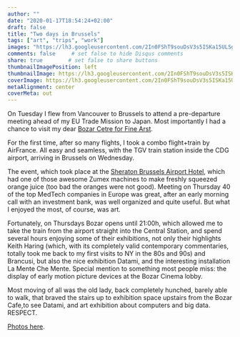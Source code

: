 ```yaml
---
author: ""
date: "2020-01-17T18:54:24+02:00"
draft: false
title: "Two days in Brussels"
tags: ["art", "trips", "work"]
images: "https://lh3.googleusercontent.com/2In0FShT9souDsV3s5ISKa15ULSgpOWhY1XhL2SQS4LS2DwnwIM8l7RyJfza4JLYvHgggjNH-oVF3MZOel4rbNh44HrhwjziaCfVFZ_312yCFmr7LxJxZbhCrGNPr6KR3F3LGme3SBo=w1920-h1080"
comments: false     # set false to hide Disqus comments
share: true        # set false to share buttons
thumbnailImagePosition: left
thumbnailImage: https://lh3.googleusercontent.com/2In0FShT9souDsV3s5ISKa15ULSgpOWhY1XhL2SQS4LS2DwnwIM8l7RyJfza4JLYvHgggjNH-oVF3MZOel4rbNh44HrhwjziaCfVFZ_312yCFmr7LxJxZbhCrGNPr6KR3F3LGme3SBo=w1920-h1080
coverImage: https://lh3.googleusercontent.com/2In0FShT9souDsV3s5ISKa15ULSgpOWhY1XhL2SQS4LS2DwnwIM8l7RyJfza4JLYvHgggjNH-oVF3MZOel4rbNh44HrhwjziaCfVFZ_312yCFmr7LxJxZbhCrGNPr6KR3F3LGme3SBo=w1920-h1080
metaAlignment: center
coverMeta: out
---
```


On Tuesday I flew from Vancouver to Brussels to attend a pre-departure meeting ahead of my EU Trade Mission to Japan. Most importantly I had a chance to visit my dear [Bozar Cetre for Fine Arst](https://www.bozar.be/en).

<!--more-->

For the first time, after so many flights, I took a combo flight+train by AirFrance. All easy and seamless, with the TGV train station inside the CDG airport, arriving in Brussels on Wednesday.

The event, which took place at the [Sheraton Brussels Airport Hotel](https://www.marriott.com/hotels/travel/brusi-sheraton-brussels-airport-hotel/), which had one of those awesome Zumex machines to make freshly squeezed orange juice (too bad the oranges were not good). Meeting on Thursday 40 of the top MedTech companies in Europe was great, after an early morning call with an investment bank, was well organized and quite useful. But what I enjoyed the most, of course, was art.

Fortunately, on Thursdays Bozar opens until 21:00h, which allowed me to take the train from the airport straight into the Central Station, and spend several hours enjoying some of their exhibitions, not only their highlights Keith Haring (which, with its completely valid contemporary commentaries, totally took me back to my first visits to NY in the 80s and 90s) and Brancusi, but also the nice exhibition Datami, and the interesting installation La Mente Che Mente. Special mention to something most people miss: the display of early motion picture devices at the Bozar Cinema lobby.

Most moving of all was the old lady, back completely hunched, barely able to walk, that braved the stairs up to exhibition space upstairs from the Bozar Cafe,to see Datami, and art exhibition about computers and big data. RESPECT.

[Photos here](https://photos.app.goo.gl/9rswMAcwE6K7yizq9).

<script src="https://cdn.jsdelivr.net/npm/publicalbum@latest/embed-ui.min.js" async></script>
<div class="pa-gallery-player-widget" style="width:100%; height:480px; display:none;"
  data-link="https://photos.app.goo.gl/9rswMAcwE6K7yizq9"
  data-title="66 new photos by Jorge Cortell">
  <object data="https://lh3.googleusercontent.com/M-J7OuPK_deYWj58JPt-uoxO_1wn09fKIfcH8CD8dG4HdCU4YbIvC3zC48fZ74nOC6N2AkpU2oSeKilKw13Rg3f230m7FXrlGmzbtCzQfvZQv-UW2KKSRGH9Bxo_YdL5u3Dr46lnm4A=w1920-h1080"></object>
  <object data="https://lh3.googleusercontent.com/oan7nI_qvBm7FVmk6pPqjbP1nD-gNkKa19bqOZjK9ZDan905NXDS4GS1WfHTtx3AUShVkg96fHXclHaC7sJQThfQqe28hUVJ0iXBwkKcDyoC0dntyqmwrzopZEgiPdYDhDAjX_AfAEw=w1920-h1080"></object>
  <object data="https://lh3.googleusercontent.com/f5sGX6zIWmwhpzCE7dDWFFtyTDKEOCseqTEhccvNZqbVOQICnm4C0Y1OaJK2_bS3li3K3u1cL5Xd16xWkJYR14KydRymXWNcfWQMofIh9K2QnswjApZmVerORt_M8ZHA3Y-XyuvhKzE=w1920-h1080"></object>
  <object data="https://lh3.googleusercontent.com/o_LSklLKDS5Bedm0LMLhdTx4pVG9mbpOWu55JFY11X6HLxpCr7Gt0odEqmHGttbf22JdEYxetcr0JZ26Kqyp-P4VIT1hoC2W8oD1Mvy7b7CdpFbjr36v_lzTeye5jdiw-DnBQ59irzE=w1920-h1080"></object>
  <object data="https://lh3.googleusercontent.com/gWecZm_z4uFOZHg9u0Bs3CKSm9as1kZDzV6ZY9Lj0FKknPhsMHm6mZQG12TTD9OIAvDGF9XxnrML2I93TH02Xyzo_LH2YCdDjqmvJhP8BODarjkB5qhUzk78Ftew9NFuetCLXhDjQfw=w1920-h1080"></object>
  <object data="https://lh3.googleusercontent.com/DhADzSlyGJGXFKP3JBYVkqqVYy1mLSht7RR2sQxx4EAEFnVwxDk4WxzghqM1-TaWqzcxrONZpJgqFoZl5boxUCKTe7t6XjTN_2WPnZBfAVN8055eyoXTkr-_bU2lpAEUVD9DoMN3pbM=w1920-h1080"></object>
  <object data="https://lh3.googleusercontent.com/NQtsRpi8tNmfUwzyZ7PpIe8LVMaqEQy-_DetIdZ3pGzsBvxwgz0o3y6w95SRowaFFJzHq46AYPIrrpQYhjDU94ehTO5W7vOu6oX_vGQNMDo6UHQHJyTfFEYfC4rhBmr3-fZCt309x8Y=w1920-h1080"></object>
  <object data="https://lh3.googleusercontent.com/Z2CJHuv4P2-57UXMBdR4pmqRyqyEEiUJgA07XmaXMuGGA-UbTUWkbuCrL0tXqbH_2CD1n9yQYe4wJVrXoMerMo-epCPzAgGcrkOT02AKYFWtP2pYjHBz-Zn_P7zPAn5r74e6MgX034U=w1920-h1080"></object>
  <object data="https://lh3.googleusercontent.com/Frv_5K1fcYZ-yjSK1gyqafWxQRE8u2vtpJ-KjnLEi9Dz_169jiU2fKJjzW-cKbAZp1o3s38L3Ent4NMfm3mCCDiT0o02V21EPIgCdk1qxd37ULNo3UW7P0puoJPaxruDdHdn6FNWO_A=w1920-h1080"></object>
  <object data="https://lh3.googleusercontent.com/lCWfytKzfYgCDR7-M_8nyYxNztl681VYIKHcCiyUwZAYgoNo8iQi6YmWwu0FfsNpHRpmkkum_yEUrLNEZ60OvYquXyctQTxOJtoUH-8dWu7JPkxUOLOjAFwBdUaBp8lN0D_e1EYqdAA=w1920-h1080"></object>
  <object data="https://lh3.googleusercontent.com/MYwfRV5SsJoEuqDHEmDYnh1JES3LbHhE0jJa_w9ydNViGQKJ8c4Wy4CYzdu1dDCJEttuoTyYWj7hrMjgLnRVBO3KO4iyUiB2r20ZBUCxdrgvnk6RNrFK1f7oDuDQXH0J25rQYhRPbS8=w1920-h1080"></object>
  <object data="https://lh3.googleusercontent.com/Dq08DUWkLD0HfpruWI8uInPRSIvP_5w1rg2q0TT_3rloXo4qeAMO3uB2p-yz7KI0FcJn7B803OXcfq4l4QBMJh2RpWQOHH-FRbgdX3Mo_L3wvpons8PqVoqZaxaBcrbbOCcUez4_Iys=w1920-h1080"></object>
  <object data="https://lh3.googleusercontent.com/vQ667_BbutO0P4RN0LUAJHIwle6eY6FYfLR31AnfLUe4_GsHaiRIO-1nLPULkPd7PSKLaKn_X_kpwxljXlySaNVpVt5u4kkWw-t7T1RXSyy3hcKpnL7FogwkslXaPD8wX3R2xS3pWyE=w1920-h1080"></object>
  <object data="https://lh3.googleusercontent.com/N7y2fSIwZ4bd0lKYRJWA5MdzB_XP8JAn9bdYf5DCTTk5EhY50Y2RjgvD44ZXDn_SrWJ5JHL6treW1Wj9FZcqYnWG-rDVgwPlW39v3JDXm_xvPJ1Z8NoxYFA6_AjGJ_xdlmDsf5FKQHA=w1920-h1080"></object>
  <object data="https://lh3.googleusercontent.com/cQqQBiahJv5l6kUaEZuQLoULzL1HMSysezIG2JxW6JlTo1h8766DqmQpwh9RAksTMmStA8RW1gpiPrcj-QUIx2HZDulV0N12gKamyqR2zwJYUzeou3LmnOP9DzFRMaN1rKBEl6_ctI8=w1920-h1080"></object>
  <object data="https://lh3.googleusercontent.com/KmVNUyMZhfcjxK0B-qO9Ef6BdyvrInyrpNcCy5_1QKy4CHPLsvjOm8774o2dpoLQOGC7Ckvu7XE6nK2m-DtkKcnToa1dJ2-o93r2gfyg4OhTVOiShAnIsdRTMIw1qGBjeZeQzNcV9xo=w1920-h1080"></object>
  <object data="https://lh3.googleusercontent.com/LWiMebRnMN2ng-lThSVhj2kn4RenaaXZ1pLyYmrKJ6bJ1F1T8ZAXvI_9xWXgLbIEiiFOISRt7Skr4yKjI6tjsO01pUaDB7R8KYSqdGRMPlZaGKWTjkfm6qSL0LnpUYGi5qwWLQTaESw=w1920-h1080"></object>
  <object data="https://lh3.googleusercontent.com/5pKWz7j9iTAPKZgrAVtUuP913cAcDRxiiHYbAMAe0HBXYcCrd1IC-k8_UcEKAz4nN9hb8EgcIgj5AfNqmwqXS155tEoJUTGJfg6RUs4HP1fyWxvnz1A633xriYcHfFCmVeUAA-4vfw4=w1920-h1080"></object>
  <object data="https://lh3.googleusercontent.com/ySw1KFDmMHbydNZgdAFQfs1pJukAZUcBA7BZAyDpNsKCwkxxh7MrHr11VGAxZM5OL3ajK0OA5JQml9moPQ2bVcNSQVPPP8JgwJH7buqJUeeFiL2y467giB_fQz113ezBPFupuQBLOlM=w1920-h1080"></object>
  <object data="https://lh3.googleusercontent.com/w3InZ3SueYHD1BA-CYl1gZ6K6VZ5K1bO7Wv056Cim8nhlJISnXmeggYPiCTXnZ-j0J5PgNk3wGZHguD5Q_NPZxR7n64uagAZi5nIk63wgcSTOcuKgUT4oSQv72jQB-FAZIjHD3Ks8hA=w1920-h1080"></object>
  <object data="https://lh3.googleusercontent.com/SaiYBK8hNJk-bBASW2y7zWbfwMsC6pVjwxlvKkh7WULxTzcjrhYLZUUsIxg8MY47F2hnJKe0dNMbcWcydWf4r5zR5yKjxxvw5Ww3WbaOAR9OZPlI_DAJ9sWyoGsjbSls8AP_vLQDSQE=w1920-h1080"></object>
  <object data="https://lh3.googleusercontent.com/vVppd8a3103GZgPiaiI8sVGNWvMucV07TJQp7DYu7cKvbp959xz3JATR-etHOxXKVGSBbnYEEvZmHnP420VAPmeB_Gjh622PTjnrQzjsSi54oCDn-AfR-dlHSj5Ic4FmIsZyt5uNGl4=w1920-h1080"></object>
  <object data="https://lh3.googleusercontent.com/OtaklPRUP3o2g_hdEdcvifF4yaNs_25JmzX4zd2xgKX9E8fSPEwHyYH6J9_WK8DL6TuoQwIiEpOVrD2ttpSs7ndxK9WDIIiPsOn-PAvVuarztpfBXZxqOCPGGCLv7RDGndp75dR7gAk=w1920-h1080"></object>
  <object data="https://lh3.googleusercontent.com/YDlYd5nu08hqsiiyNqmZJGheiPIP4FE3eQ1gk1iIigtKv3zID2tlEBtXBOoJMb8EPA2IRPAwi9aUwR5OvN7UD58uCpi8FnNEHuqBYABzZWFDPPIDSyc-uAamdMGwjPXc9BxtyaM6jqQ=w1920-h1080"></object>
  <object data="https://lh3.googleusercontent.com/5Q3cSD2Lpzk5aJGMKDkt1R5ahNW3rvWJpVh5J-pS0BWuvzX31hC3RH8e64val_TD1krNHVB-umNGkOaTCY5Oh0eC9GDHGRhLlDCdD7s37GO4QGRsd2P3sZ3Exc4AbkFtD0tMmf9etBc=w1920-h1080"></object>
  <object data="https://lh3.googleusercontent.com/BY5IBPm_uo4x_lp1_yiWcleS5QPYf0QsVYSqcKgBE2foQRDjhkkq62cqAvBBFnB6yUJIG3J9DIkc7J0pU1Pv6W-AL5Dee7tcmYygbuXlMji_ITaSF6bAAI-0a1Fcxkl5JIzSNzQ3bKc=w1920-h1080"></object>
  <object data="https://lh3.googleusercontent.com/z81ijhOyiLa7OkYbFhzSI7DWPUZbKdjdD1gvr9jzswkwwOckUr42rc7sKu5udd9jtNZgv6NuG0SAuXd9e7aeNz47nwkbN4QyR5KY1I2_eS1amlQvhjpyCRJrw9qqQDI7tazpjE-FxP0=w1920-h1080"></object>
  <object data="https://lh3.googleusercontent.com/HV-0rFI-nC0qyYFUnH5JTTiorALk9gGoQzm-0Z1GY_bJ5ONDtKVI4VQp4xE2-9P3TZ0wKDDWXQkvMgoEGq4r1J1yw8tA2vtn02ob6nmIu_nZ9Zc7XE0F0XOd3duAYXMzi31qKfbcBqw=w1920-h1080"></object>
  <object data="https://lh3.googleusercontent.com/EAQ3GUaBIxpZfUYSBuJBIOy4JixQzB-wSvVOd93OGm_gC2ydsUCI7xidv8lXrTz02vQc7JFARbwWaiSyr-343QQ4N6LVspWCws20ZImw_oOMzW7GV7Gmu8HyzTMJWDUsG9pFwRKfkS0=w1920-h1080"></object>
  <object data="https://lh3.googleusercontent.com/wDPju4ZMEalp8CJ_iiH3iHwMdLqckvuRqS1Et1K1XztQVG7GhhmyU8bMPLCV2711YcOrB0UX8cKqB_hMuDouGtcfm9K2CEBx9OxLgaOZLdKr7nNd9_vUIsT76662spC6xrBk3PObUJw=w1920-h1080"></object>
  <object data="https://lh3.googleusercontent.com/FRaItDkhxEUBVwKicVA2UQGvUKo2ylEqF5mnjjhlGPFLCpJXJc58vV_fa4kKkZmSC9MQdF0zQYwH9vASt5exjkbsK9QHSbqmTc18NwvufjaM4xTFmmW4MuBaVofFjES51lGOiCeRZvU=w1920-h1080"></object>
  <object data="https://lh3.googleusercontent.com/YlYMGUm70erNdkYeAa1iQE2ergU5WwVhyPSTIkHRT5yoqIH50rtVOj1OHDfN05kVBmYHRxfYZTH9Ph5IGV25a3tD1xnL9yHUrz3oldIWkFTC-hjvc9ZwnY2vvilY7Q4vk77jPE_gk0A=w1920-h1080"></object>
  <object data="https://lh3.googleusercontent.com/jdJQ6YW2eyPDtZVm1P7TVAsjXXImSQHQhYQvD0rUMSmUqZbZqg8USBYkRBax2bzveqsR5ZRQ9ukHtgGr2o4ShJjtPJo83z4RUHFnX3eumhpUWI-s9OfoyC2ZsOvavNVSJ7zZcid3rZU=w1920-h1080"></object>
  <object data="https://lh3.googleusercontent.com/QxLkgWUwtKNwQiOm3wIFSJnnRrwPZHP0cGV-eHvX24ju475yhV46NzYheb5btkQDcCStGX1mNG2q19r9Q_PaugysJMdvfix71ARc78LdW0_gUCU89QRKaYaKbR5yFMJgarKuEpQeR7Q=w1920-h1080"></object>
  <object data="https://lh3.googleusercontent.com/--Tok8NKSEdkWPJDMR7QBeaHavSPq2JYMDbIYwsFzQqgQijM9KZVpvXN3Yqyxd1yTmxfo8ks30C5RrTugtYSHbwjTHE4B6uKVTjo0V0sb7v6SrsqFdqqS0j_aQhOIuAHFdZLkEjlVnk=w1920-h1080"></object>
  <object data="https://lh3.googleusercontent.com/Y3FzTy5QtQM7W5hsWdIF1CHgRwFdYHEjA7IpLSpiFAGirYaFgCPIyHf99tFHX3B5i0h6yLneucy-__MRHTS-Ax8x3uwCHGYpjcrVciRRGRaKMJM2hQbhtq-MwIjvq0NTlFpkYQWb-7M=w1920-h1080"></object>
  <object data="https://lh3.googleusercontent.com/ygt9E5KmjUV1KcEkwCgZiMM_qs7C46Bv2yVbRKztdPCau2LzdPmYya__yPWZGsZ25ue5ddLKAVqzT3tXQIaTuk4hWUrDxHwiZvCN7SK5uv-bPxmVaCv2BtEf_7gjun6_CwLprT2Qn5Y=w1920-h1080"></object>
  <object data="https://lh3.googleusercontent.com/vK-A_c9pHfzlel0nL3_fwjh24otNuVkbKwXPUClRtZiOvLknZfBqdGrdDBdaDJZKEbkb0G084AWhZTQQQIGA5qMo9dVBRUaQFEcXAxCA44L_lFZ3f-68H78r5OaeGfkz3QI-xM6Uzq4=w1920-h1080"></object>
  <object data="https://lh3.googleusercontent.com/U7b6O33Aty0A5gi71ZL_SB8mzAuLfl9-tJTLkHYAKMLjVkrpNTTlnkpFFr1H-TeNrjrAvYafLud-qI6TgT7KNRlG2UXBGpxAKYDRhdXHHSeEdD5821Guj8jv1F1SMTO2Zz_JYR_JZAM=w1920-h1080"></object>
  <object data="https://lh3.googleusercontent.com/TIW_Fluu6xD_rHkwPPft2FPTW0_5fX0OJF0JLG7jJ0uGBPXzEo9163FWAmeStZ1AnfMbPYHquhV9mih5M2Wp21Vbi5VgQo7Q3jqMvQj5dkrYOYq6GJ9JRBC6UJB6UZdH1GbE11xEZe8=w1920-h1080"></object>
  <object data="https://lh3.googleusercontent.com/y2Xhh04Ah-ljC59vViuMUUM7O5BptJm23sJJVG6pDwVxWtAKJbexc5FSLwqU1gPsfukHZxypFfCtFd-mqQV6ckEKGAlVyPCTEzTvpK86chjDdQHpiB229dokAkwMFXvD2pzH_CX0gro=w1920-h1080"></object>
  <object data="https://lh3.googleusercontent.com/9DL51VGygHnYRzByhr4dvO6LY3DGTOor-SOCV7c34LpzBfV5SHO8Sxydf5KlFwNqCFmHNDDJ6Wnn9wrVpMlqaxJdVjQEPlDvGxiw5hhTnLTARbC_nEelOQN0QOr-EsA_40gR66jaJLI=w1920-h1080"></object>
  <object data="https://lh3.googleusercontent.com/ZxbyX3jHV9unzOfORm3Y6kcs0jVxJqT4mLPgDYnHgCaYlVxmNsDLooKl2XbeWTSIC8Rf4tPnxW-zArTy3b8sQG4ZO_TqN4C6lt33dO4iHsgyPjgxoeGJm6LVEPvtsGxTzF3rz9wgAdw=w1920-h1080"></object>
  <object data="https://lh3.googleusercontent.com/07Sz9MTsb-asCUEVLtDuWvVJQ6dwaFs4Eczogo9Bae5gqOlHijOpK1xpVa_6x1Nu0f5_33FZ5ISWd_bHiPoJeECpe2ZiaCGht1klpXCVBwK9dQmK7bj_tKef89JgLsx89uOuYkniM2g=w1920-h1080"></object>
  <object data="https://lh3.googleusercontent.com/DFntW56ISlaapQ8A6GoNXTo65XqVNaizresn5ozhlne-6qtm1LJimKOtzfR1MPorHim3hWY7lbPyvW0Ga07xswo7FLn5KqdHkptIQz_gdD0eE7a5Yaan40ZFFQ9N5gOG0dhNOvcbUMs=w1920-h1080"></object>
  <object data="https://lh3.googleusercontent.com/8ilNxifIuHKAkaVBAv3Zq9xY3UZjTkGWqDjnNp5EV2R6LOhl-Rea4vfjR5DX5IreHXhCQYA0LMWqnEmK1mXuJR6jJwN85tatD8zqHN3zwQGWAPtKnizvKdU_qtljE7JFeX5DOcfL7BM=w1920-h1080"></object>
  <object data="https://lh3.googleusercontent.com/hsmeaEY9j7f1KiLJc5UBM6tEPOo5Tgm6oU9Hr2R7u_gDFine0tg4oQrRwgrVXv27zY1Elkyef9B7JUAvx_k64aql7V3VKJhZd-sXRvUl0YO-p9bcJVsWh5czrvCE22EUYanOHf7aglU=w1920-h1080"></object>
  <object data="https://lh3.googleusercontent.com/NyxGk57RpCUiIJNl8Av8DsiINYwjaQV1kCk_ohFb_LJMpZ6OjEuZMYpWMex8MYgT6OWzlxdMMDPfM7Jo37Ga3h8fryg4PZeIR486a7dFv4RRk0wjHouAIsU7luydAQ-mkxtezVRmV7M=w1920-h1080"></object>
  <object data="https://lh3.googleusercontent.com/Ylm-PROwuHu1KD29uGy4RjVTK_qUvkhT9N6g9o4FXZCtBr5wNiL2d4kE5MlpRq9-yuI6arelmjldzz2W81Mw3U8ryiCmJFHP6dp-zL_05MPM70aXSStm86LxET_Y28RIURekD6FTZCM=w1920-h1080"></object>
  <object data="https://lh3.googleusercontent.com/kAic5ZYL01JQbfLWUg8xRKXfn8aogEqlK1ca8AUR2M__5-JaLsXX80la_-vz_h2J-PNMxwyVHJ5NfyZKIWrznJRZru7JqSK685yyuGn6fFcPsrAzbX4qN2ivR-Hzrm4nGlu6S_a_3Hk=w1920-h1080"></object>
  <object data="https://lh3.googleusercontent.com/rvBqCPxuG2e7H8zwC3t1ssexwXU3u2nv3BX4UcRwueVgTTdgOTM0JFKOggDls7pZaZjqMHLxUnpcqM8HJIJS_YRxP6yp-jDngCNtL8mV76dXP74suNOzGtBy9JBlfqtrW-AEJh06rBw=w1920-h1080"></object>
  <object data="https://lh3.googleusercontent.com/sZhnT7ErQI_HInTH934qucpxB3q2Fuoqe7Z4aCQX_4q-j7VQ9WEaTzqklQKunc2i5an2acSgRpYXsB7bXjWLQArOr5H7CVr-DFoZStoNoZC1sYO5n63RIzjpuM4f7lf_jNoXf01gwps=w1920-h1080"></object>
  <object data="https://lh3.googleusercontent.com/52oTooXLSwD8n_Dm2hZG5sOKRjfy24Vu8ssp2GLdBpX3_i3oRNYT-vGm8OlwH7Km8uL5pRzTOlYdeSzRbIUZJSfba26cGnkRB8JnPyJicfhlu0u97XWRFbUFm2-mdvGSSautlR6j46A=w1920-h1080"></object>
  <object data="https://lh3.googleusercontent.com/Kcl1p9sKmDFEv00Em0oxKqAWozF4kj3Uyg6wyQVC_gJQQ2eGJLOkPO8bJbEsbQnYLp3Nq0rRSiwSgVqBefh1XX9NkkJuVANGxgfBILFInss3D1Zi_WxHI8KiasQQZ3rWkSsuKz9Qyis=w1920-h1080"></object>
  <object data="https://lh3.googleusercontent.com/-z-cQonTaCdIAwUamZGgxHZ5Lf5ZJaZDrtunaD8Ofn9qYSKztoB76OnGO2C80LkbqmdKLIxJjP6CtwVuodippgej34lNgEolysEcOVcypk5i1m0OMLnx84ugVXI0kkUwG7GFv5x9_4g=w1920-h1080"></object>
  <object data="https://lh3.googleusercontent.com/nU14Gxi-eJbsJbk9i53DeNY8KK-P37DWEI_juRkzR9Q_X01vF0TwGYPlyejIr2HcsoN3Fg8IWa4o2c3pp4Hm6t6aJptWKNosdvhrmiyekq5PY6ZDOkw4wCwZw6LOBvj83sJBT90If5Y=w1920-h1080"></object>
  <object data="https://lh3.googleusercontent.com/Uk9Zlz2isT1BlGoc2jw5-zmsHPZe_K0mKe4iZkYqfqsS51YHA1eEDdlze2imtleG0CPCsihwn6rkvDf7BcxbEiazBBtF-cm2UGjVIggFxQL4VBOYLlaiJlPJG-JbBKZgnRZ0-ZKbhEs=w1920-h1080"></object>
  <object data="https://lh3.googleusercontent.com/XAQlZ_Eor-pXvaToTIOBD5uS-01a3z-dwFgvJpwSqcPmztGuWfmmOYctDcWzwT6UvT75ZOcvtNOA48zOjhyeQ4MVZuIQJXQy65yhdj0UdojODkFFEp6wvr913HsKHBiqECXBWoYvV_4=w1920-h1080"></object>
  <object data="https://lh3.googleusercontent.com/1_8BgYzPulFm-mZOUyKnM_hdzJETQcyWCKY3dNfLMJuZ9EEPzkwTDv7omB9jDXPpUKXghPv3O5RavqBFddi905RnoRupyeH5vxNDx7MZfmGlQbeHM0UNslM5FOCYccpAwxHTSQ3NS1Y=w1920-h1080"></object>
  <object data="https://lh3.googleusercontent.com/4NwiEpEA0w2JwAWIVY4niCrKunhkanvbvBZre9CZ-8o4UXkTI3_reYI_qDWIUYbpq3DiJCdychE9VVAY8N0oUWqZ33l4z9qLAuiOq8AZlloOCmdmmVS0CULbOq-X3qVQxLcnAZwODfs=w1920-h1080"></object>
  <object data="https://lh3.googleusercontent.com/HW8hGJXAnIXp-nAQOyBZ7_VArWZBogG0ieaHXOCdhr_5dMxv_E8VXlUI4se242GAlKd-DBFMlFDQZofNcDll9WDTI4o3dM9yy9CY7K7Zpd2tC6347Q66_LtJKJxdynU3MaX2JQ-HPqQ=w1920-h1080"></object>
  <object data="https://lh3.googleusercontent.com/g9zqHhd5zhAU_rDUCqc2d1cvc6yPFz6AKAoU0kP-eJWXMvuTr3B0aApzDrwaWPiSd2h304w_dPc1SXm20pdWGKN6QZWcwVlAiIUY5yXOIOhAEAiiyhJpH7qLGRCbnvNJBtUMMWggppI=w1920-h1080"></object>
  <object data="https://lh3.googleusercontent.com/BqnpUI7v36HYJbFYKa_-lqcLdpUf1YKCafZ2lKM-WwSosf4qfIk6rKKFiCqaUvBXIMsFvW4_BAkjR1yvkqMMBH0qJe1iet3aJ0QWq0LvFrxGNxB1ekF7BpDXTrwW-yNGg8EBoDTo2zc=w1920-h1080"></object>
  <object data="https://lh3.googleusercontent.com/QsLrvz0RboiRlVEjfL6LG0Tj3B6gl2AemkU172-i1TWbOC749EyffImNL7Oej1c7uJutc-50cjTI3RvokfDnXZAvMxmb0qDNYGPcf7Gzc1BgNplOlncH074U3EaR2kPmSjHWQxftNjs=w1920-h1080"></object>
  <object data="https://lh3.googleusercontent.com/hGIB6xQdV6LuUAgEvJoPvqj0v6Q2cUWDjPxnwnlJvtZlsEcp2K2zkPl0YglI4Bb-ulWHk0iMIkOEWVTnk7tu0tEgKhr5PgMkCDnMEJnAMvioGsRCKRI9-Exfm9r1YfApgLnTm-5orRE=w1920-h1080"></object>
  <object data="https://lh3.googleusercontent.com/dQ4Y3DHeo_6JSqmXNLcpujDxOuGwAVM87IJNYJRIxg4nfCpu-b7wJHidcd3eJYst0UdiOUP9N_teJYc1hTy1fCyAj--ke0IzlImqqoqt0qaRCeWkOuILXTZHqNEBc8OBLQmdPHDz9mc=w1920-h1080"></object>
</div>
